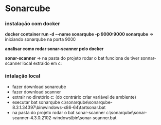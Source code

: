 # Sonarcube


### instalação com docker

__docker container run -d --name sonarqube -p 9000:9000 sonarqube__ => iniciando sonarqube na porta 9000

__analisar como rodar sonar-scanner pelo docker__

__sonar-scanner__ => na pasta do projeto rodar o bat funciona de tiver sonnar-scanner local extraido em c:


### intalação local

- fazer download sonarcube
- fazer download scanner
- extrair no diretório c: (do contrário criar variável de ambiente)
- executar bat sonarqube
    c:\sonarqube\sonarqube-8.3.1.34397\bin\windows-x86-64\tartsonar.bat
- na pasta do projeto rodar o bat sonar-scanner
    c:\sonarqube\sonar-scanner-4.3.0.2102-windows\bin\sonar-scanner.bat